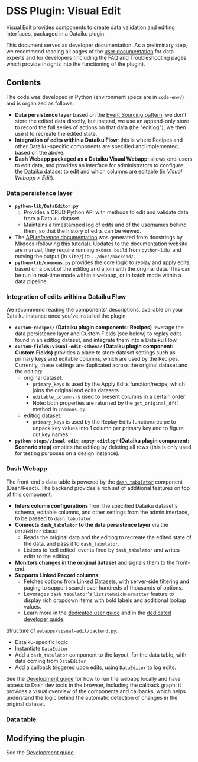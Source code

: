# DSS Plugin: Visual Edit

Visual Edit provides components to create data validation and editing interfaces, packaged in a Dataiku plugin.

This document serves as developer documentation. As a preliminary step, we recommend reading all pages of the [user documentation](https://dataiku.github.io/dss-visual-edit/) for data experts and for developers (including the FAQ and Troubleshooting pages which provide insights into the functioning of the plugin).

## Contents

The code was developed in Python (environment specs are in `code-env/`) and is organized as follows:

* **Data persistence layer** based on the [Event Sourcing pattern](https://learn.microsoft.com/en-us/azure/architecture/patterns/event-sourcing): we don't store the edited data directly, but instead, we use an append-only store to record the full series of actions on that data (the "editlog"); we then use it to recreate the edited state.
* **Integration of edits within a Dataiku Flow**: this is where Recipes and other Dataiku-specific components are specified and implemented, based on the above.
* **Dash Webapp packaged as a Dataiku Visual Webapp**: allows end-users to edit data, and provides an interface for administrators to configure the Dataiku dataset to edit and which columns are editable (in _Visual Webapp > Edit_).

### Data persistence layer

* **`python-lib/DataEditor.py`**
  * Provides a CRUD Python API with methods to edit and validate data from a Dataiku dataset.
  * Maintains a timestamped log of edits and of the usernames behind them, so that the history of edits can be viewed.
* The [API reference documentation](https://dataiku.github.io/dss-visual-edit/backend/) was generated from docstrings by Mkdocs (following [this tutorial](https://realpython.com/python-project-documentation-with-mkdocs/)). Updates to the documentation website are manual, they require running `mkdocs build` from `python-lib/` and moving the output (in `site/`) to `../docs/backend/`.
* **`python-lib/commons.py`** provides the core logic to replay and apply edits, based on a pivot of the editlog and a join with the original data. This can be run in real-time mode within a webapp, or in batch mode within a data pipeline.

### Integration of edits within a Dataiku Flow

We recommend reading the components' descriptions, available on your Dataiku instance once you've installed the plugin.

* **`custom-recipes/` (Dataiku plugin components: Recipes)** leverage the data persistence layer and Custom Fields (see below) to replay edits found in an editlog dataset, and integrate them into a Dataiku Flow.
* **`custom-fields/visual-edit-schema/` (Dataiku plugin component: Custom Fields)** provides a place to store dataset settings such as primary keys and editable columns, which are used by the Recipes. Currently, these settings are duplicated across the original dataset and the editlog:
  * original dataset:
    * `primary_keys` is used by the Apply Edits function/recipe, which joins the original and edits datasets
    * `editable_columns` is used to present columns in a certain order
    * Note: both properties are returned by the `get_original_df()` method in `commons.py`.
  * editlog dataset:
    * `primary_keys` is used by the Replay Edits function/recipe to unpack key values into 1 column per primary key and to figure out key names.
* **`python-steps/visual-edit-empty-editlog/` (Dataiku plugin component: Scenario step)** empties the editlog by deleting all rows (this is only used for testing purposes on a design instance).

### Dash Webapp

The front-end's data table is powered by the [`dash_tabulator`](../dash_tabulator/README.md) component (Dash/React). The backend provides a rich set of additional features on top of this component:

* **Infers column configurations** from the specified Dataiku dataset's schema, editable columns, and other settings from the admin interface, to be passed to `dash_tabulator`.
* **Connects `dash_tabulator` to the data persistence layer** via the `DataEditor` class:
  * Reads the original data and the editlog to recreate the edited state of the data, and pass it to `dash_tabulator`.
  * Listens to ‘cell edited’ events fired by `dash_tabulator` and writes edits to the editlog.
* **Monitors changes in the original dataset** and signals them to the front-end.
* **Supports Linked Record columns**:
  * Fetches options from Linked Datasets, with server-side filtering and paging to support search over hundreds of thousands of options.
  * Leverages `dash_tabulator`'s `listItemRichFormatter` feature to display rich dropdown items with bold labels and additional lookup values.
  * Learn more in the [dedicated user guide](../docs/linked-records.md) and in the [dedicated developer guide](linked-records.md).

Structure of `webapps/visual-edit/backend.py`:

* Dataiku-specific logic
* Instantiate `DataEditor`
* Add a `dash_tabulator` component to the layout, for the data table, with data coming from `DataEditor`
* Add a callback triggered upon edits, using `DataEditor` to log edits.

See the [Development guide](DEVELOPMENT.md) for how to run the webapp locally and have access to Dash dev tools in the browser, including the callback graph: it provides a visual overview of the components and callbacks, which helps understand the logic behind the automatic detection of changes in the original dataset.

### Data table

## Modifying the plugin

See the [Development guide](DEVELOPMENT.md).
